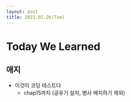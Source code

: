 ```yaml
---
layout: post
title: 2021.01.26(Tue)
---
```

# Today We Learned

## 애지

- 이것이 코딩 테스트다 
    - chap15까지 (공유기 설치, 병사 배치하기 제외)
